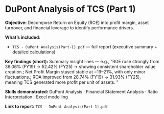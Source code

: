 # DuPont Analysis of TCS (Part 1)

**Objective:** Decompose Return on Equity (ROE) into profit margin, asset turnover, and financial leverage to identify performance drivers.

**What’s included:**  
- `TCS - DuPont Analysis(Part-1).pdf` — full report (executive summary + detailed calculations)  

**Key findings (short):** Summary insight lines — e.g., “ROE rose strongly from 36.06% (FY19) → 52.42% (FY25) → showing consistent shareholder value creation.; Net Profit Margin stayed stable at ~19–21%, with only minor fluctuations.; ROA improved from 28.74% (FY19) → 31.93% (FY25), meaning TCS generated more profit per unit of assets.
”

**Skills demonstrated:** DuPont Analysis · Financial Statement Analysis · Ratio Interpretation · Excel modelling

**Link to report:** `TCS - DuPont Analysis(Part-1).pdf`
